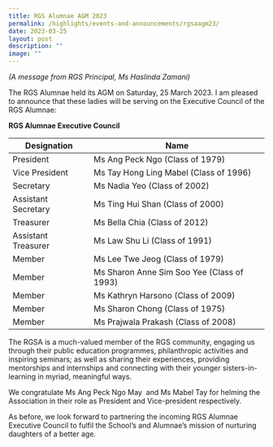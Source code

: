 ```yaml
---
title: RGS Alumnae AGM 2023
permalink: /highlights/events-and-announcements/rgsaagm23/
date: 2023-03-25
layout: post
description: ""
image: ""
---
```

*(A message from RGS Principal, Ms Haslinda Zamani)*

The RGS Alumnae held its AGM on Saturday, 25 March 2023. I am pleased to announce that these ladies will be serving on the Executive Council of the RGS Alumnae:

**RGS Alumnae Executive Council**

| Designation | Name | 
| -------- | -------- | 
| President    | Ms Ang Peck Ngo (Class of 1979) | 
| Vice President    | Ms Tay Hong Ling Mabel (Class of 1996) | 
| Secretary    | Ms Nadia Yeo (Class of 2002) | 
| Assistant Secretary    | Ms Ting Hui Shan (Class of 2000) | 
| Treasurer    | Ms Bella Chia (Class of 2012) | 
| Assistant Treasurer    | Ms Law Shu Li (Class of 1991) |
| Member    | Ms Lee Twe Jeog (Class of 1979) | 
| Member   | Ms Sharon Anne Sim Soo Yee (Class of 1993) | 
| Member   | Ms Kathryn Harsono (Class of 2009) | 
| Member    | Ms Sharon Chong (Class of 1975) | 
| Member   | Ms Prajwala Prakash (Class of 2008) | 

The RGSA is a much-valued member of the RGS community, engaging us through their public education programmes, philanthropic activities and inspiring seminars; as well as sharing their experiences, providing mentorships and internships and connecting with their younger sisters-in-learning in myriad, meaningful ways.

We congratulate Ms Ang Peck Ngo May  and Ms Mabel Tay for helming the Association in their role as President and Vice-president respectively.

As before, we look forward to partnering the incoming RGS Alumnae Executive Council to fulfil the School’s and Alumnae’s mission of nurturing daughters of a better age.

